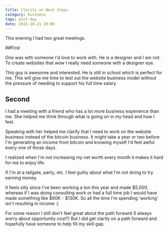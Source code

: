 ```yaml
---
title: Clarity on Next Steps
category: business
tags: post-day
date: 2015-10-21 20:00
---
```

This evening I had two great meetings.

##First

One was with someone I'd love to work with. He is a designer and I am not. To create websites that wow I really need someone with a designer eye.

This guy is awesome and interested. He is still in school which is perfect for me. This will give me time to test out the website business model without the pressure of needing to support his full time salary.

## Second

I had a meeting with a friend who has a lot more business experience than me. She helped me think through what is going on in my head and how I feel.

Speaking with her helped me clarify that I need to work on the website business instead of the bitcoin business. It might take a year or two before I'm generating an income from bitcoin and knowing myself I'd feel awful every one of those days.

I realized when I'm not increasing my net worth every month it makes it hard for me to enjoy life. 

If I'm at a tailgate, party, etc. I feel guilty about what I'm not doing to try earning money.

It feels silly since I've been working a ton this year and made $5,000, whereas if I was doing consulting work or had a full time job I would have made something like $60K - $130K. So all the time I'm spending 'working' isn't resulting in income :)

For some reason I still don't feel great about the path forward (I always worry about opportunity cost?) But I did get clarity on a path forward and hopefully have someone to help fill my skill gap.

